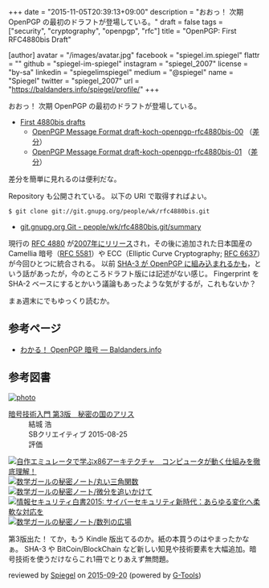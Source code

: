 +++
date = "2015-11-05T20:39:13+09:00"
description = "おおっ！ 次期 OpenPGP の最初のドラフトが登場している。"
draft = false
tags = ["security", "cryptography", "openpgp", "rfc"]
title = "OpenPGP: First RFC4880bis Draft"

[author]
  avatar = "/images/avatar.jpg"
  facebook = "spiegel.im.spiegel"
  flattr = ""
  github = "spiegel-im-spiegel"
  instagram = "spiegel_2007"
  license = "by-sa"
  linkedin = "spiegelimspiegel"
  medium = "@spiegel"
  name = "Spiegel"
  twitter = "spiegel_2007"
  url = "https://baldanders.info/spiegel/profile/"
+++

おおっ！ 次期 OpenPGP の最初のドラフトが登場している。

- [First 4880bis drafts](https://mailarchive.ietf.org/arch/msg/openpgp/uUKa8eQzWOh3quNElu0BDNrKi2o)
    - [OpenPGP Message Format draft-koch-openpgp-rfc4880bis-00](https://tools.ietf.org/id/draft-koch-openpgp-rfc4880bis-00.txt) （[差分](https://tools.ietf.org/rfcdiff?url2=draft-koch-openpgp-rfc4880bis-00.txt)）
    - [OpenPGP Message Format draft-koch-openpgp-rfc4880bis-01](https://tools.ietf.org/id/draft-koch-openpgp-rfc4880bis-01.txt) （[差分](https://tools.ietf.org/rfcdiff?url2=draft-koch-openpgp-rfc4880bis-01.txt)）

差分を簡単に見れるのは便利だな。

Repository も公開されている。
以下の URI で取得すればよい。

```bash
$ git clone git://git.gnupg.org/people/wk/rfc4880bis.git
```

- [git.gnupg.org Git - people/wk/rfc4880bis.git/summary](http://git.gnupg.org/cgi-bin/gitweb.cgi?p=people/wk/rfc4880bis.git)

現行の [RFC 4880](https://tools.ietf.org/html/rfc4880) が[2007年にリリース](https://baldanders.info/spiegel/log2/000356.shtml)され，その後に追加された日本国産の Camellia 暗号（[RFC 5581](https://tools.ietf.org/html/rfc5581)）や ECC（Elliptic Curve Cryptography; [RFC 6637](https://tools.ietf.org/html/rfc6637)）が今回ひとつに統合される。
以前 [SHA-3 が OpenPGP に組み込まれるかも](https://baldanders.info/spiegel/log2/000866.shtml)，という話があったが，今のところドラフト版には記述がない感じ。
Fingerprint を SHA-2 ベースにするとかいう議論もあったような気がするが，これもないか？

まぁ週末にでもゆっくり読むか。

## 参考ページ

- [わかる！ OpenPGP 暗号 — Baldanders.info](https://baldanders.info/spiegel/archive/pgpdump/openpgp.shtml)

## 参考図書

<div class="hreview" ><a class="item url" href="http://www.amazon.co.jp/exec/obidos/ASIN/B015643CPE/baldandersinf-22/"><img src="http://ecx.images-amazon.com/images/I/51t6yHHVwEL._SL160_.jpg" alt="photo" class="photo"  /></a><dl ><dt class="fn"><a class="item url" href="http://www.amazon.co.jp/exec/obidos/ASIN/B015643CPE/baldandersinf-22/">暗号技術入門 第3版　秘密の国のアリス</a></dt><dd>結城 浩 </dd><dd>SBクリエイティブ 2015-08-25</dd><dd>評価<abbr class="rating" title="5"><img src="http://g-images.amazon.com/images/G/01/detail/stars-5-0.gif" alt="" /></abbr> </dd></dl><p class="similar"><a href="http://www.amazon.co.jp/exec/obidos/ASIN/B0148FQNVC/baldandersinf-22/" target="_top"><img src="http://images.amazon.com/images/P/B0148FQNVC.09._SCTHUMBZZZ_.jpg"  alt="自作エミュレータで学ぶx86アーキテクチャ　コンピュータが動く仕組みを徹底理解！"  /></a> <a href="http://www.amazon.co.jp/exec/obidos/ASIN/B00W6NCLJM/baldandersinf-22/" target="_top"><img src="http://images.amazon.com/images/P/B00W6NCLJM.09._SCTHUMBZZZ_.jpg"  alt="数学ガールの秘密ノート/丸い三角関数"  /></a> <a href="http://www.amazon.co.jp/exec/obidos/ASIN/B00Y9EYOIW/baldandersinf-22/" target="_top"><img src="http://images.amazon.com/images/P/B00Y9EYOIW.09._SCTHUMBZZZ_.jpg"  alt="数学ガールの秘密ノート/微分を追いかけて"  /></a> <a href="http://www.amazon.co.jp/exec/obidos/ASIN/B012BYBTZC/baldandersinf-22/" target="_top"><img src="http://images.amazon.com/images/P/B012BYBTZC.09._SCTHUMBZZZ_.jpg"  alt="情報セキュリティ白書2015: サイバーセキュリティ新時代：あらゆる変化へ柔軟な対応を"  /></a> <a href="http://www.amazon.co.jp/exec/obidos/ASIN/B00W6NCLL0/baldandersinf-22/" target="_top"><img src="http://images.amazon.com/images/P/B00W6NCLL0.09._SCTHUMBZZZ_.jpg"  alt="数学ガールの秘密ノート/数列の広場"  /></a> </p>
<p class="description">第3版出た！ てか，もう Kindle 版出てるのか。紙の本買うのはやまったかなぁ。 SHA-3 や BitCoin/BlockChain など新しい知見や技術要素を大幅追加。暗号技術を使うだけならこれ1冊でとりあえず無問題。</p>
<p class="gtools" >reviewed by <a href='#maker' class='reviewer'>Spiegel</a> on <abbr class="dtreviewed" title="2015-09-20">2015-09-20</abbr> (powered by <a href="http://www.goodpic.com/mt/aws/index.html" >G-Tools</a>)</p>
</div>
